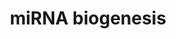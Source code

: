 ---
annotations:
- id: PW:0000808
  parent: regulatory pathway
  type: Pathway Ontology
  value: microRNA pathway
authors:
- Mkutmon
- MaintBot
- Eweitz
description: microRNA biogenesis + an example of a miRBase entry. As an example immature
  hsa-mir-146a is shown
last-edited: 2021-05-21
organisms:
- Bos taurus
redirect_from:
- /index.php/Pathway:WP3140
- /instance/WP3140
- /instance/WP3140_r117554
revision: r117554
schema-jsonld:
- '@context': https://schema.org/
  '@id': https://wikipathways.github.io/pathways/WP3140.html
  '@type': Dataset
  creator:
    '@type': Organization
    name: WikiPathways
  description: microRNA biogenesis + an example of a miRBase entry. As an example
    immature hsa-mir-146a is shown
  keywords:
  - DGCR8
  - DICER1
  - DROSHA
  - GTP
  - RAN
  - TARBP2
  - XPO5
  license: CC0
  name: miRNA biogenesis
seo: CreativeWork
title: miRNA biogenesis
wpid: WP3140
---